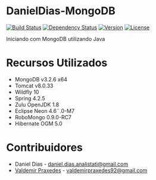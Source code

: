 ﻿# DanielDias-MongoDB

[![Build Status](https://travis-ci.org/Daniel-Dos/DanielDias-MongoDB.svg)](https://travis-ci.org/Daniel-Dos/DanielDias-MongoDB)
[![Dependency Status](https://www.versioneye.com/user/projects/57b07041bcd81f0035a24158/badge.svg?style=flat-square)](https://www.versioneye.com/user/projects/57b07041bcd81f0035a24158)
[![Version](https://img.shields.io/badge/version-1.0.2-green.svg?style=flat)](https://github.com/Daniel-Dos/DanielDias-MongoDB/releases/tag/1.0.2)
[![License](https://img.shields.io/badge/license-AGPLv3-blue.svg)](https://github.com/Daniel-Dos/DanielDias-MongoDB/blob/master/LICENSE)

Iniciando com MongoDB utilizando Java 

# Recursos Utilizados

* MongoDB v3.2.6 x64
* Tomcat v8.0.33
* Wildfly 10
* Spring 4.2.5
* Zulu OpenJDK 1.8
* Eclipse Neon 4.6¨.0-M7
* RoboMongo 0.9.0-RC7
* Hibernate OGM 5.0

# Contribuidores

 - Daniel Dias  - daniel.dias.analistati@gmail.com
 -  [Valdemir Praxedes](https://github.com/valdemir92) - valdemirpraxedes92@gmail.com
